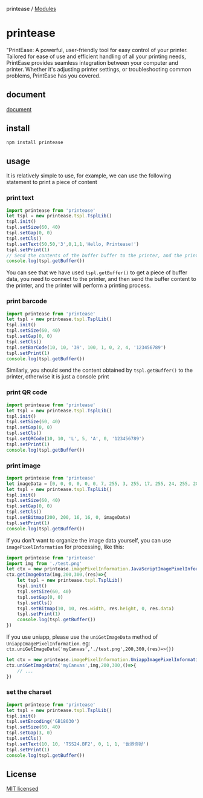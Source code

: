 printease / [Modules](modules.md)

# printease
"PrintEase: A powerful, user-friendly tool for easy control of your printer. Tailored for ease of use and efficient handling of all your printing needs, PrintEase provides seamless integration between your computer and printer. Whether it's adjusting printer settings, or troubleshooting common problems, PrintEase has you covered.

## document

[document](https://liu-jinshuai.github.io/printeaseDocs)

## install

```bash
npm install printease
```

## usage

It is relatively simple to use, for example, we can use the following statement to print a piece of content

### print text

```js
import printease from 'printease'
let tspl = new printease.tspl.TsplLib()
tspl.init()
tspl.setSize(60, 40)
tspl.setGap(0, 0)
tspl.setCls()
tspl.setText(50,50,'3',0,1,1,'Hello, Printease!')
tspl.setPrint(1)
// Send the contents of the buffer buffer to the printer, and the printer will print a piece of content
console.log(tspl.getBuffer())
```

You can see that we have used ```tspl.getBuffer()``` to get a piece of buffer data, you need to connect to the printer, and then send the buffer content to the printer, and the printer will perform a printing process.

### print barcode

```js
import printease from 'printease'
let tspl = new printease.tspl.TsplLib()
tspl.init()
tspl.setSize(60, 40)
tspl.setGap(0, 0)
tspl.setCls()
tspl.setBarCode(10, 10, '39', 100, 1, 0, 2, 4, '123456789')
tspl.setPrint(1)
console.log(tspl.getBuffer())
```

Similarly, you should send the content obtained by ```tspl.getBuffer()``` to the printer, otherwise it is just a console print

### print QR code
    
```js
import printease from 'printease'
let tspl = new printease.tspl.TsplLib()
tspl.init()
tspl.setSize(60, 40)
tspl.setGap(0, 0)
tspl.setCls()
tspl.setQRCode(10, 10, 'L', 5, 'A', 0, '123456789')
tspl.setPrint(1)
console.log(tspl.getBuffer())
```

### print image

```js
import printease from 'printease'
let imageData = [0, 0, 0, 0, 0, 0, 7, 255, 3, 255, 17, 255, 24, 255, 28, 127, 30, 63, 31, 31, 31, 143, 31, 199, 31, 227, 31, 231, 31, 255, 31, 255]
let tspl = new printease.tspl.TsplLib()
tspl.init()
tspl.setSize(60, 40)
tspl.setGap(0, 0)
tspl.setCls()
tspl.setBitmap(200, 200, 16, 16, 0, imageData)
tspl.setPrint(1)
console.log(tspl.getBuffer())
```

If you don't want to organize the image data yourself, you can use ```imagePixelInformation``` for processing, like this:

```js
import printease from 'printease'
import img from './test.png'
let ctx = new printease.imagePixelInformation.JavaScriptImagePixelInformation(100);
ctx.getImageData(img,200,300,(res)=>{
    let tspl = new printease.tspl.TsplLib()
    tspl.init()
    tspl.setSize(60, 40)
    tspl.setGap(0, 0)
    tspl.setCls()
    tspl.setBitmap(10, 10, res.width, res.height, 0, res.data)
    tspl.setPrint(1)
    console.log(tspl.getBuffer())
})
```
If you use uniapp, please use the ```uniGetImageData``` method of ```UniappImagePixelInformation```. eg: ```ctx.uniGetImageData('myCanvas','./test.png',200,300,(res)=>{})```

```js
let ctx = new printease.imagePixelInformation.UniappImagePixelInformation(100);
ctx.uniGetImageData('myCanvas',img,200,300,()=>{
    // ...
})
```

### set the charset

```js
import printease from 'printease'
let tspl = new printease.tspl.TsplLib()
tspl.init()
tspl.setEncoding('GB18030')
tspl.setSize(60, 40)
tspl.setGap(3, 0)
tspl.setCls()
tspl.setText(10, 10, 'TSS24.BF2', 0, 1, 1, '世界你好')
tspl.setPrint(1)
console.log(tspl.getBuffer())
```

## License

[MIT licensed](./LICENSE)

